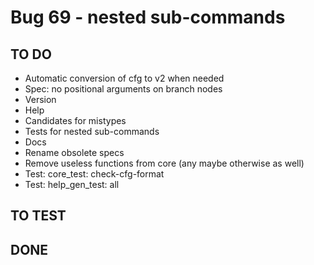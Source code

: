 # Bug 69 - nested sub-commands


## TO DO

- Automatic conversion of cfg to v2 when needed
- Spec: no positional arguments on branch nodes
- Version
- Help 
- Candidates for mistypes
- Tests for nested sub-commands
- Docs
- Rename obsolete specs
- Remove useless functions from core (any maybe otherwise as well)
- Test: core_test: check-cfg-format
- Test: help_gen_test: all

## TO TEST



## DONE




